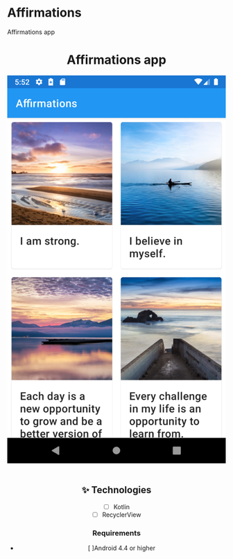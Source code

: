 # Affirmations
Affirmations app

<div align="center">

  <h1>Affirmations app</h1>


<div align="center">
  <img src="cover.png" width="700" /> 
</div>

<br>


## ✨ Technologies 
  
-   [ ] Kotlin
-   [ ] RecyclerView

### Requirements

-   [ ]Android 4.4 or higher



